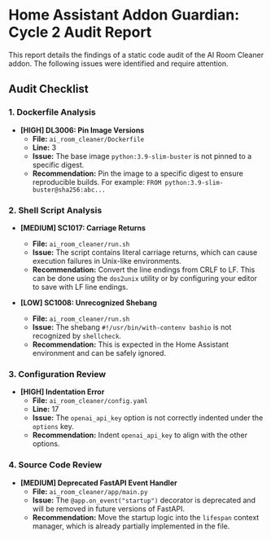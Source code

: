 # Home Assistant Addon Guardian: Cycle 2 Audit Report

This report details the findings of a static code audit of the AI Room Cleaner addon. The following issues were identified and require attention.

## Audit Checklist

### 1. Dockerfile Analysis

-   **[HIGH] DL3006: Pin Image Versions**
    -   **File:** `ai_room_cleaner/Dockerfile`
    -   **Line:** 3
    -   **Issue:** The base image `python:3.9-slim-buster` is not pinned to a specific digest.
    -   **Recommendation:** Pin the image to a specific digest to ensure reproducible builds. For example: `FROM python:3.9-slim-buster@sha256:abc...`

### 2. Shell Script Analysis

-   **[MEDIUM] SC1017: Carriage Returns**
    -   **File:** `ai_room_cleaner/run.sh`
    -   **Issue:** The script contains literal carriage returns, which can cause execution failures in Unix-like environments.
    -   **Recommendation:** Convert the line endings from CRLF to LF. This can be done using the `dos2unix` utility or by configuring your editor to save with LF line endings.

-   **[LOW] SC1008: Unrecognized Shebang**
    -   **File:** `ai_room_cleaner/run.sh`
    -   **Issue:** The shebang `#!/usr/bin/with-contenv bashio` is not recognized by `shellcheck`.
    -   **Recommendation:** This is expected in the Home Assistant environment and can be safely ignored.

### 3. Configuration Review

-   **[HIGH] Indentation Error**
    -   **File:** `ai_room_cleaner/config.yaml`
    -   **Line:** 17
    -   **Issue:** The `openai_api_key` option is not correctly indented under the `options` key.
    -   **Recommendation:** Indent `openai_api_key` to align with the other options.

### 4. Source Code Review

-   **[MEDIUM] Deprecated FastAPI Event Handler**
    -   **File:** `ai_room_cleaner/app/main.py`
    -   **Issue:** The `@app.on_event("startup")` decorator is deprecated and will be removed in future versions of FastAPI.
    -   **Recommendation:** Move the startup logic into the `lifespan` context manager, which is already partially implemented in the file.